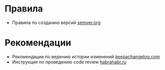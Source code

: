 # Правила
- Правила по созданию версий [semver.org](http://semver.org/lang/ru/)

# Рекомендации
- Рекомендации по ведению истории изменений [keepachangelog.com](http://keepachangelog.com/ru/)
- Инструкция по проведению code review [habrahabr.ru](http://m.habrahabr.ru/company/Voximplant/blog/272469/)
